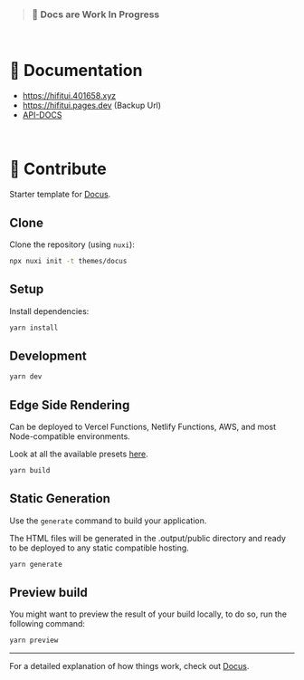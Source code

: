 > ### 💠 Docs are Work In Progress

<br>

# 📄 Documentation

-  https://hifitui.401658.xyz
-  https://hifitui.pages.dev (Backup Url)
- [API-DOCS](https://github.com/sachinsenal0x64/hifi-tui?tab=readme-ov-file#-api-documentation)

<br>

# 🤝 Contribute

Starter template for [Docus](https://docus.dev).

## Clone

Clone the repository (using `nuxi`):

```bash
npx nuxi init -t themes/docus
```

## Setup

Install dependencies:

```bash
yarn install
```

## Development

```bash
yarn dev
```

## Edge Side Rendering

Can be deployed to Vercel Functions, Netlify Functions, AWS, and most Node-compatible environments.

Look at all the available presets [here](https://v3.nuxtjs.org/guide/deploy/presets).

```bash
yarn build
```

## Static Generation

Use the `generate` command to build your application.

The HTML files will be generated in the .output/public directory and ready to be deployed to any static compatible hosting.

```bash
yarn generate
```

## Preview build

You might want to preview the result of your build locally, to do so, run the following command:

```bash
yarn preview
```

---

For a detailed explanation of how things work, check out [Docus](https://docus.dev).
